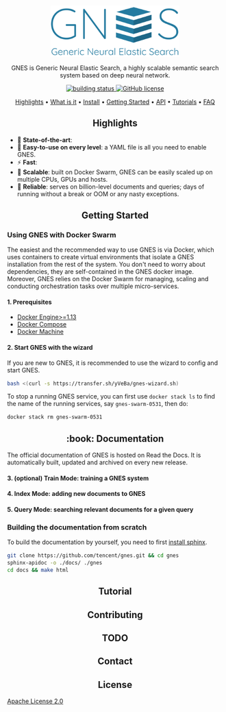 <p align="center">
    <img src=".github/gnes-logo-tight.png?raw=true" width="300" alt="GNES Generic Neural Elastic Search, logo made by Han Xiao">
</p>

<p align="center">GNES is Generic Neural Elastic Search, a highly scalable semantic search system based on deep neural network.</p>

<p align="center">
<a href="#">
    <img src="http://badge.orange-ci.oa.com/ai-innersource/nes.svg" alt="building status">
</a>
<a href="https://github.com/hanxiao/bert-as-service/blob/master/LICENSE">
    <img src="https://img.shields.io/github/license/tensorflow/tensorflow.svg"
         alt="GitHub license">
</a>
</p>

<p align="center">
  <a href="#highlights">Highlights</a> •
  <a href="#what-is-it">What is it</a> •
  <a href="#install">Install</a> •
  <a href="#getting-started">Getting Started</a> •
  <a href="#server-and-client-api">API</a> •
  <a href="#book-tutorial">Tutorials</a> •
  <a href="#speech_balloon-faq">FAQ</a>  
</p>



<h2 align="center">Highlights</h2>

- :telescope: **State-of-the-art**: 
- :hatching_chick: **Easy-to-use on every level**: a YAML file is all you need to enable GNES.
- :zap: **Fast**: 
- :octopus: **Scalable**: built on Docker Swarm, GNES can be easily scaled up on multiple CPUs, GPUs and hosts.
- :gem: **Reliable**: serves on billion-level documents and queries; days of running without a break or OOM or any nasty exceptions.


<h2 align="center">Getting Started</h2>

### Using GNES with Docker Swarm

The easiest and the recommended way to use GNES is via Docker, which uses containers to create virtual environments that isolate a GNES installation from the rest of the system. You don't need to worry about dependencies, they are self-contained in the GNES docker image. Moreover, GNES relies on the Docker Swarm for managing, scaling and conducting orchestration tasks over multiple micro-services. 

#### 1. Prerequisites

- [Docker Engine>=1.13](https://docs.docker.com/install/)
- [Docker Compose](https://docs.docker.com/compose/install/)
- [Docker Machine](https://docs.docker.com/machine/install-machine/)


#### 2. Start GNES with the wizard

If you are new to GNES, it is recommended to use the wizard to config and start GNES.

```bash
bash <(curl -s https://transfer.sh/yVeBa/gnes-wizard.sh)
```

To stop a running GNES service, you can first use `docker stack ls` to find the name of the running services, say `gnes-swarm-0531`, then do: 
```bash
docker stack rm gnes-swarm-0531
```

<h2 align="center">:book: Documentation</h2>

The official documentation of GNES is hosted on Read the Docs. It is automatically built, updated and archived on every new release. 

#### 3. (optional) Train Mode: training a GNES system 

#### 4. Index Mode: adding new documents to GNES

#### 5. Query Mode: searching relevant documents for a given query  

### Building the documentation from scratch

To build the documentation by yourself, you need to first [install sphinx](http://www.sphinx-doc.org/en/master/usage/installation.html).

```bash
git clone https://github.com/tencent/gnes.git && cd gnes
sphinx-apidoc -o ./docs/ ./gnes
cd docs && make html
```

<h2 align="center">Tutorial</h2>

<h2 align="center">Contributing</h2>

<h2 align="center">TODO</h2>

<h2 align="center">Contact</h2>

<h2 align="center">License</h2>

[Apache License 2.0](./LICENSE)
